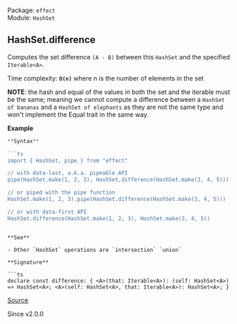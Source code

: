 Package: `effect`<br />
Module: `HashSet`<br />

## HashSet.difference

Computes the set difference `(A - B)` between this `HashSet` and the
specified `Iterable<A>`.

Time complexity: **`O(n)`** where n is the number of elements in the set

**NOTE**: the hash and equal of the values in both the set and the iterable
must be the same; meaning we cannot compute a difference between a `HashSet
of bananas` and a `HashSet of elephants` as they are not the same type and
won't implement the Equal trait in the same way.

**Example**

```ts
**Syntax**

```ts
import { HashSet, pipe } from "effect"

// with data-last, a.k.a. pipeable API
pipe(HashSet.make(1, 2, 3), HashSet.difference(HashSet.make(3, 4, 5)))

// or piped with the pipe function
HashSet.make(1, 2, 3).pipe(HashSet.difference(HashSet.make(3, 4, 5)))

// or with data-first API
HashSet.difference(HashSet.make(1, 2, 3), HashSet.make(3, 4, 5))
```
```

**See**

- Other `HashSet` operations are `intersection` `union`

**Signature**

```ts
declare const difference: { <A>(that: Iterable<A>): (self: HashSet<A>) => HashSet<A>; <A>(self: HashSet<A>, that: Iterable<A>): HashSet<A>; }
```

[Source](https://github.com/Effect-TS/effect/tree/main/packages/effect/src/HashSet.ts#L1377)

Since v2.0.0
